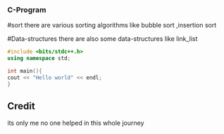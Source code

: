 
### C-Program

#sort
there are various sorting algorithms like bubble sort ,insertion sort 

#Data-structures
there are also some data-structures like link_list

```c++
#include <bits/stdc++.h>
using namespace std;

int main(){
cout << "Hello world" << endl;
}
```

## Credit
its only me no one helped in this whole journey

